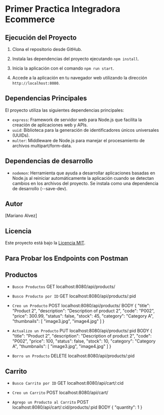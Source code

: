 # Primer Practica Integradora Ecommerce


## Ejecución del Proyecto

1. Clona el repositorio desde GitHub.

2. Instala las dependencias del proyecto ejecutando `npm install`.

3. Inicia la aplicación con el comando `npm run start`.

4. Accede a la aplicación en tu navegador web utilizando la dirección `http://localhost:8080`.

## Dependencias Principales

El proyecto utiliza las siguientes dependencias principales:

- `express`: Framework de servidor web para Node.js que facilita la creación de aplicaciones web y APIs.
- `uuid`: Biblioteca para la generación de identificadores únicos universales (UUIDs).
- `multer`: Middleware de Node.js para manejar el procesamiento de archivos multipart/form-data.


## Dependencias de desarrollo

- `nodemon`: Herramienta que ayuda a desarrollar aplicaciones basadas en Node.js al reiniciar automáticamente la aplicación cuando se detectan cambios en los archivos del proyecto. Se instala como una dependencia de desarrollo (--save-dev).

## Autor

[Mariano Alvez]

## Licencia

Este proyecto está bajo la [Licencia MIT](LICENSE).

## Para Probar los Endpoints con Postman

## Productos

- `Busco Productos`
GET localhost:8080/api/products/

- `Busco Producto por ID`
GET localhost:8080/api/products/:pid

- `Creo un Producto`
POST localhost:8080/api/products/
    BODY {
        "title": "Product 2",
        "description": "Description of product 2",
        "code": "P002",
        "price": 300.99,
        "status": false,
        "stock": 45,
        "category": "Category A",
        "thumbnails": [
            "image3.jpg",
            "image4.jpg"
        ]
    }

- `Actualizo un Producto`
PUT localhost:8080/api/products/:pid
    BODY {
        "title": "Product 2",
        "description": "Description of product 2",
        "code": "P002",
        "price": 100,
        "status": false,
        "stock": 10,
        "category": "Category A",
        "thumbnails": [
            "image3.jpg",
            "image4.jpg"
        ]
    }

- `Borro un Producto`
DELETE localhost:8080/api/products/:pid

## Carrito

- `Busco Carrito por ID`
GET localhost:8080/api/cart/:cid

- `Creo un Carrito`
POST localhost:8080/api/cart/

- `Agrego un Producto al Carrito`
POST localhost:8080/api/cart/:cid/products/:pid
    BODY {
	"quantity": 1
    }
    

